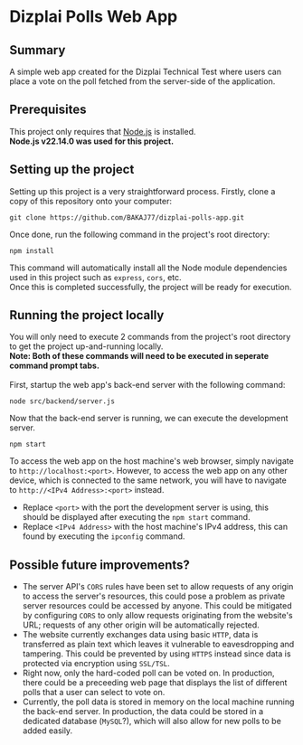 # Dizplai Polls Web App
## Summary
A simple web app created for the Dizplai Technical Test where users can place a vote on the poll fetched from the server-side of the application. </br>

## Prerequisites
This project only requires that [Node.js](https://nodejs.org/en) is installed. </br>
**Node.js v22.14.0 was used for this project.**

## Setting up the project
Setting up this project is a very straightforward process. Firstly, clone a copy of this repository onto your computer:
```
git clone https://github.com/BAKAJ77/dizplai-polls-app.git
```

Once done, run the following command in the project's root directory:
```
npm install
```

This command will automatically install all the Node module dependencies used in this project such as `express`, `cors`, etc. </br>
Once this is completed successfully, the project will be ready for execution.

## Running the project locally
You will only need to execute 2 commands from the project's root directory to get the project up-and-running locally. </br>
**Note: Both of these commands will need to be executed in seperate command prompt tabs.** </br> </br>
First, startup the web app's back-end server with the following command:
```
node src/backend/server.js
```

Now that the back-end server is running, we can execute the development server.
```
npm start
```

To access the web app on the host machine's web browser, simply navigate to `http://localhost:<port>`. However, to access the web app on any other device, 
which is connected to the same network, you will have to navigate to `http://<IPv4 Address>:<port>` instead.

- Replace `<port>` with the port the development server is using, this should be displayed after executing the `npm start` command.
- Replace `<IPv4 Address>` with the host machine's IPv4 address, this can found by executing the `ipconfig` command.

## Possible future improvements?
- The server API's `CORS` rules have been set to allow requests of any origin to access the server's resources, this could pose a problem as private server resources could be accessed by anyone.
This could be mitigated by configuring `CORS` to only allow requests originating from the website's URL; requests of any other origin will be automatically rejected.
- The website currently exchanges data using basic `HTTP`, data is transferred as plain text which leaves it vulnerable to eavesdropping and tampering. This could be prevented by using `HTTPS` instead
since data is protected via encryption using `SSL/TSL`.
- Right now, only the hard-coded poll can be voted on. In production, there could be a preceeding web page that displays the list of different polls that a user can select to vote on.
- Currently, the poll data is stored in memory on the local machine running the back-end server. In production, the data could be stored in a dedicated database (`MySQL`?), which will also allow for
new polls to be added easily.
